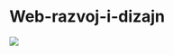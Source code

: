 # Web-razvoj-i-dizajn

[<img src="https://discordapp.com/api/guilds/440055845552914433/widget.png" align="center">](https://discord.gg/MFzeztS)
